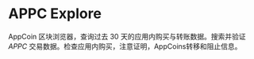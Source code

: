 # APPC Explore

AppCoin 区块浏览器，查询过去 30 天的应用内购买与转账数据。‎搜索并验证 ‎*‎APPC‎*‎ 交易数据。检查应用内购买，注意证明，AppCoins转移和阻止信息。‎


